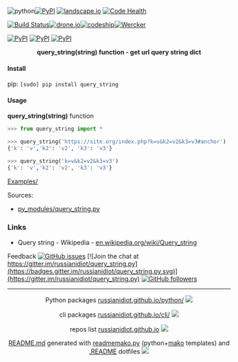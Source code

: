 ![python](https://img.shields.io/badge/language-python-blue.svg)[![PyPI](https://img.shields.io/pypi/pyversions/query_string.svg)](https://pypi.python.org/pypi/query_string)
[![landscape.io](https://landscape.io/github/russianidiot/query_string.py/master/landscape.svg?style=flat)](https://landscape.io/github/russianidiot/query_string.py/master)
[![Code Health](https://scrutinizer-ci.com/g/russianidiot/query_string.py/badges/quality-score.png?b=master)](https://scrutinizer-ci.com/g/russianidiot/query_string.py)

[![Build Status](https://travis-ci.org/russianidiot/query_string.py.svg?branch=master)](https://travis-ci.org/russianidiot/query_string.py)[![drone.io](https://drone.io/github.com/russianidiot/query_string.py/status.png)](https://drone.io/github.com/russianidiot/query_string.py)[![codeship](https://img.shields.io/codeship/c3ab1e50-e322-0133-3a99-2adfd896b34c.svg)](https://codeship.com/projects/145861)[![Wercker](https://img.shields.io/wercker/ci/russianidiot/query_string.py.svg)](https://app.wercker.com/#applications/None/)

[![PyPI](https://img.shields.io/pypi/v/query_string.svg)](https://pypi.python.org/pypi/query_string)
[![PyPI](https://img.shields.io/pypi/dm/query_string.svg)](https://pypi.python.org/pypi/query_string)
[![PyPI](https://img.shields.io/pypi/dd/query_string.svg)](https://pypi.python.org/pypi/query_string)

<p align="center">
	<b>query_string(string) function - get url query string dict</b>
</p>

#### Install

pip: 
`[sudo] pip install query_string`

#### Usage

**query_string(string)** function

```python
>>> from query_string import *

>>> query_string('https://site.org/index.php?k=v&k2=v2&k3=v3#anchor')
{'k': 'v','k2': 'v2', 'k3': 'v3'}

>>> query_string('k=v&k2=v2&k3=v3')
{'k': 'v','k2': 'v2', 'k3': 'v3'}
```

[Examples/](https://github.com/russianidiot/query_string.py/tree/master/Examples)

Sources:
*	[py_modules/query_string.py](https://github.com/russianidiot/query_string.py/blob/master/py_modules/query_string.py)

### Links

*	Query string - Wikipedia - [en.wikipedia.org/wiki/Query_string](https://en.wikipedia.org/wiki/Query_string)

Feedback
[![GitHub issues](https://img.shields.io/github/issues/russianidiot/query_string.py.svg)](https://github.com/russianidiot/query_string.py/issues)
[![Join the chat at https://gitter.im/russianidiot/query_string.py](https://badges.gitter.im/russianidiot/query_string.py.svg)](https://gitter.im/russianidiot/query_string.py)
[![GitHub followers](https://img.shields.io/github/followers/russianidiot.svg?style=social&label=Follow)](https://github.com/russianidiot)

* * *

<p align="center">
	Python packages <a href="http://russianidiot.github.io/python/">russianidiot.github.io/python/</a>
	<img src="http://russianidiot.github.io/images/python/16.png" />
</p>
<p align="center">
	cli packages <a href="http://russianidiot.github.io/python/">russianidiot.github.io/cli/</a>
<img src="http://russianidiot.github.io/images/cli/16.png" />
</p>

<p align="center">
	repos list <a href="http://russianidiot.github.io/">russianidiot.github.io</a> <img src="http://russianidiot.github.io/images/star/16.png" />
</p>

<p align="center">
	<a href="https://raw.githubusercontent.com/russianidiot/query_string.py/master/README.md">README.md</a> generated with <a href="https://github.com/russianidiot/readme-mako.py">readmemako.py</a> (python+<a href="http://www.makotemplates.org/">mako</a> templates) and <a href="https://github.com/russianidiot-dotfiles/.README">.README</a> dotfiles 
<img src="http://russianidiot.github.io/images/book/16.png">
</p>

